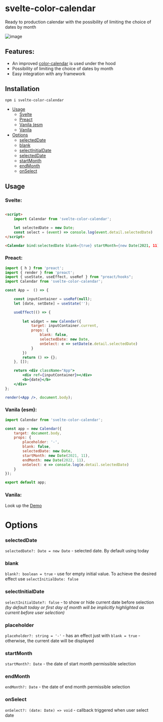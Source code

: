 # svelte-color-calendar

Ready to production calendar with the possibility of limiting the choice of dates by month

![image](https://user-images.githubusercontent.com/40761960/193658651-e4c5aa5b-6b91-4c79-be45-0a93d2712b38.png)


## Features:

- An improved [color-calendar](https://github.com/PawanKolhe/color-calendar) is used under the hood 
- Possibility of limiting the choice of dates by month
- Easy integration with any framework

## Installation

```sh
npm i svelte-color-calendar
```

- [Usage](#usage)
    - [Svelte](https://github.com/Sanshain/svelte-color-calendar/edit/master/README.md#svelte)
    - [Preact](https://github.com/Sanshain/svelte-color-calendar/edit/master/README.md#preact)
    - [Vanila (esm](https://github.com/Sanshain/svelte-color-calendar/edit/master/README.md#vanila-esm)
    - [Vanila](https://github.com/Sanshain/svelte-color-calendar/edit/master/README.md#vanila)
- [Options](#options)
    - [selectedDate](#selecteddate)
    - [blank](#blank)
    - [selectInitialDate](#selectinitialdate)
    - [selectedDate](#placeholder)
    - [startMonth](#startmonth)
    - [endMonth](#endmonth)
    - [onSelect](#onselect)

## Usage

### Svelte:

```html

<script>
    import Calendar from 'svelte-color-calendar';

    let selectedDate = new Date;
    const select = (event) => console.log(event.detail.selectedDate)
</script>

<Calendar bind:selectedDate blank={true} startMonth={new Date(2021, 11)} endMonth={new Date(2022, 11)} on:select={select} />
```

### Preact:

```jsx
import { h } from 'preact';
import { render } from 'preact';
import { useState, useEffect, useRef } from "preact/hooks";
import Calendar from 'svelte-color-calendar';

const App =  () => {

    const inputContainer = useRef(null);
    let [date, setDate] = useState('');

    useEffect(() => {
                                       
        let widget = new Calendar({
            target: inputContainer.current,
            props: {
                blank: false,
                selectedDate: new Date,        
                onSelect: e => setDate(e.detail.selectedDate)
            }
        })        
        return () => {};
    }, []);    

    return <div className="App">        
        <div ref={inputContainer}></div>
        <b>{date}</b>        
    </div>
};

render(<App />, document.body);
```

### Vanila (esm):

```js
import Calendar from 'svelte-color-calendar';

const app = new Calendar({
    target: document.body,
    props: {
        placeholder: '-',
        blank: false,
        selectedDate: new Date,        
        startMonth: new Date(2021, 11),
        endMonth: new Date(2022, 11),
        onSelect: e => console.log(e.detail.selectedDate)
    }
});

export default app;
```

### Vanila:

Look up the [Demo](https://coding-style.ru/code_reviews/296/edit)


# Options

### selectedDate

`selectedDate?: Date = new Date` - selected date. By default using today

### blank

`blank?: boolean = true` - use for empty initial value. To achieve the desired effect use `selectInitialDate: false`

### selectInitialDate

`selectInitialDate?: false` - to show or hide current date before selection *(by default today or first day of month will be implicitly highlighted as current before user selection)*

### placeholder

`placeholder?: string = '-'` - has an effect just with `blank = true` - otherwise, the current date will be displayed

### startMonth

`startMonth?: Date` - the date of start month permissible selection

### endMonth

`endMonth?: Date` - the date of end month permissible selection

### onSelect

`onSelect?: (date: Date) => void` - callback triggered when user select date




